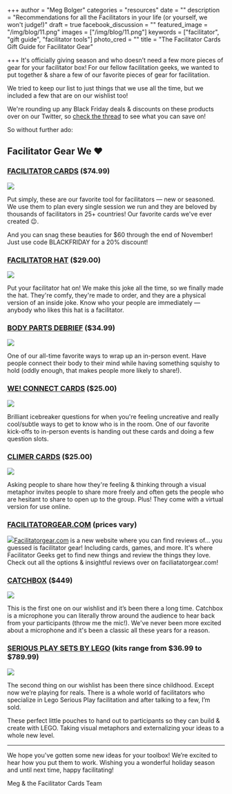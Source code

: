 +++
author = "Meg Bolger"
categories = "resources"
date = ""
description = "Recommendations for all the Facilitators in your life (or yourself, we won't judge!)"
draft = true
facebook_discussion = ""
featured_image = "/img/blog/11.png"
images = ["/img/blog/11.png"]
keywords = ["facilitator", "gift guide", "facilitator tools"]
photo_cred = ""
title = "The Facilitator Cards Gift Guide for Facilitator Gear"

+++
It's officially giving season and who doesn’t need a few more pieces of gear for your facilitator box! For our fellow facilitation geeks, we wanted to put together & share a few of our favorite pieces of gear for facilitation.

We tried to keep our list to just things that we use all the time, but we included a few that are on our wishlist too! 

We're rounding up any Black Friday deals & discounts on these products over on our Twitter, so [check the thread](https://twitter.com/FacilitatorCard/status/1463877050721263622) to see what you can save on!

So without further ado:

## **Facilitator Gear We** ♥️

### [**FACILITATOR CARDS**](https://shop.facilitator.cards/products/facilitator-cards?utm_campaign=Shop%20Now&utm_medium=nav&utm_source=fc) **($74.99)**

![](/img/blog/box-on-stack.jpg)

Put simply, these are our favorite tool for facilitators — new or seasoned. We use them to plan every single session we run and they are beloved by thousands of facilitators in 25+ countries! Our favorite cards we've ever created 😉.

And you can snag these beauties for $60 through the end of November! Just use code BLACKFRIDAY for a 20% discount!

### [**FACILITATOR HAT**](https://shop.facilitator.cards/collections/merch/products/facilitator-hat) **($29.00)**

![](/img/blog/facilitator-hat-front_1600x.jpeg)

Put your facilitator hat on! We make this joke all the time, so we finally made the hat. They're comfy, they're made to order, and they are a physical version of an inside joke. Know who your people are immediately — anybody who likes this hat is a facilitator.

### [**BODY PARTS DEBRIEF**](https://www.trainingwheelsgear.com/products/body-part-deluxe) **($34.99)**

![](/img/blog/body_part_deluxe.jpeg)

One of our all-time favorite ways to wrap up an in-person event. Have people connect their body to their mind while having something squishy to hold (oddly enough, that makes people more likely to share!).

### [**WE! CONNECT CARDS**](https://weand.me/product/we-connect-cards/) **($25.00)**

![](/img/blog/we-connect-cards-trainers-warehouse.jpeg)

Brilliant icebreaker questions for when you're feeling uncreative and really cool/subtle ways to get to know who is in the room. One of our favorite kick-offs to in-person events is handing out these cards and doing a few question slots.

### [**CLIMER CARDS**](https://climercards.com/buy-now/) **($25.00)**

![](/img/blog/climercards-deck-with-cards-500x500_740x.jpeg)

Asking people to share how they're feeling & thinking through a visual metaphor invites people to share more freely and often gets the people who are hesitant to share to open up to the group. Plus! They come with a virtual version for use online.

### [**FACILITATORGEAR.COM**](http://facilitatorgear.com/) **(prices vary)**

![](/img/blog/screen-shot-2021-11-24-at-11-36-47-am.png)[Facilitatorgear.com](http://facilitatorgear.com/) is a new website where you can find reviews of… you guessed is facilitator gear! Including cards, games, and more. It's where Facilitator Geeks get to find new things and review the things they love. Check out all the options & insightful reviews over on faciliatatorgear.com!

### [**CATCHBOX**](https://catchbox.com/products) **($449)**

![](/img/blog/catchbox-mod.png)

This is the first one on our wishlist and it’s been there a long time. Catchbox is a microphone you can literally throw around the audience to hear back from your participants (throw me the mic!). We've never been more excited about a microphone and it's been a classic all these years for a reason.

### [**SERIOUS PLAY SETS BY LEGO**](https://www.lego.com/en-us/themes/serious-play) **(kits range from $36.99 to $789.99)**

![](/img/blog/2000411_serious_play_starter_kit-480x329.jpeg)

The second thing on our wishlist has been there since childhood. Except now we’re playing for reals. There is a whole world of facilitators who specialize in Lego Serious Play facilitation and after talking to a few, I’m sold.

These perfect little pouches to hand out to participants so they can build & create with LEGO. Taking visual metaphors and externalizing your ideas to a whole new level.

***

We hope you've gotten some new ideas for your toolbox! We’re excited to hear how you put them to work. Wishing you a wonderful holiday season and until next time, happy facilitating!

Meg & the Facilitator Cards Team